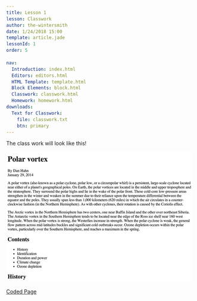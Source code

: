 ```yaml
---
title: Lesson 1
lesson: Classwork
author: the-wintersmith
date: 1/24/2018 15:00
template: article.jade
lessonId: 1
order: 5

nav:
  Introduction: index.html
  Editors: editors.html
  HTML Template: template.html
  Block Elements: block.html
  Classwork: classwork.html
  Homework: homework.html
downloads:
  Text for Classwork:
    file: classwork.txt
    btn: primary
---
```


The class work will look like this!

![](images/classwork.png)

[Coded Page](classwork-final.html)
